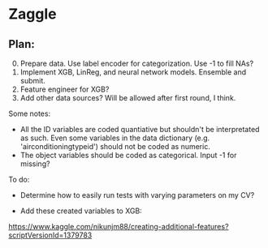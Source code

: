 # Zaggle

## Plan:

0. Prepare data. Use label encoder for categorization. Use -1 to fill NAs?
1. Implement XGB, LinReg, and neural network models. Ensemble and submit.
2. Feature engineer for XGB?
3. Add other data sources? Will be allowed after first round, I think.


Some notes:
- All the ID variables are coded quantiative but shouldn't be interpretated as such. Even some variables in the data dictionary (e.g. 'airconditioningtypeid') should not be coded as numeric. 
- The object variables should be coded as categorical. Input -1 for missing?

To do:
- Determine how to easily run tests with varying parameters on my CV?

- Add these created variables to XGB:

https://www.kaggle.com/nikunjm88/creating-additional-features?scriptVersionId=1379783
